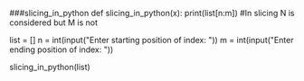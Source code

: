 ###slicing_in_python
def slicing_in_python(x):
	print(list[n:m])          #In slicing N is considered but M is not 

list = [] 
n = int(input("Enter starting position of index: "))
m = int(input("Enter ending position of index: "))

slicing_in_python(list)
